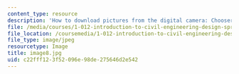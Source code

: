 ```yaml
---
content_type: resource
description: 'How to download pictures from the digital camera: Chooser'
file: /media/courses/1-012-introduction-to-civil-engineering-design-spring-2002/c22fff123f52096e98de275646d2e542_image8.jpg
file_location: /coursemedia/1-012-introduction-to-civil-engineering-design-spring-2002/c22fff123f52096e98de275646d2e542_image8.jpg
file_type: image/jpeg
resourcetype: Image
title: image8.jpg
uid: c22fff12-3f52-096e-98de-275646d2e542
---
```

